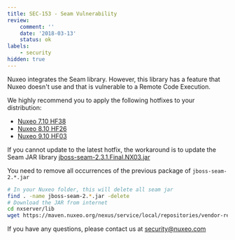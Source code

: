 ```yaml
---
title: SEC-153 - Seam Vulnerability
review:
    comment: ''
    date: '2018-03-13'
    status: ok
labels:
    - security
hidden: true
---
```

Nuxeo integrates the Seam library. However, this library has a feature that Nuxeo doesn't use and that is vulnerable to a Remote Code Execution.

We highly recommend you to apply the following hotfixes to your distribution:
- [Nuxeo 7.10 HF38](https://connect.nuxeo.com/nuxeo/site/marketplace/package/nuxeo-7.10-HF38)
- [Nuxeo 8.10 HF26](https://connect.nuxeo.com/nuxeo/site/marketplace/package/nuxeo-8.10-HF26)
- [Nuxeo 9.10 HF03](https://connect.nuxeo.com/nuxeo/site/marketplace/package/nuxeo-9.10-HF03)

If you cannot update to the latest hotfix, the workaround is to update the Seam JAR library
[jboss-seam-2.3.1.Final.NX03.jar](https://maven.nuxeo.org/nexus/service/local/repositories/vendor-releases/content/org/jboss/seam/jboss-seam/2.3.1.Final.NX03/jboss-seam-2.3.1.Final.NX03.jar)

You need to remove all occurrences of the previous package of `jboss-seam-2.*.jar`

```bash
# In your Nuxeo folder, this will delete all seam jar
find . -name jboss-seam-2.*.jar -delete
# Download the JAR from internet
cd nxserver/lib
wget https://maven.nuxeo.org/nexus/service/local/repositories/vendor-releases/content/org/jboss/seam/jboss-seam/2.3.1.Final.NX03/jboss-seam-2.3.1.Final.NX03.jar
```

If you have any questions, please contact us at [security@nuxeo.com](mailto:security@nuxeo.com)
